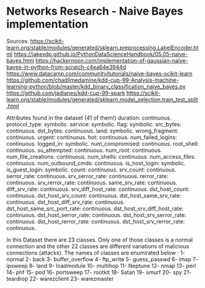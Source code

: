 # Networks Research - Naive Bayes implementation
Sources:
https://scikit-learn.org/stable/modules/generated/sklearn.preprocessing.LabelEncoder.html
https://jakevdp.github.io/PythonDataScienceHandbook/05.05-naive-bayes.html
https://hackernoon.com/implementation-of-gaussian-naive-bayes-in-python-from-scratch-c4ea64e3944d
https://www.datacamp.com/community/tutorials/naive-bayes-scikit-learn
https://github.com/chadlimedamine/kdd-cup-99-Analysis-machine-learning-python/blob/master/kdd_binary_classification_naive_bayes.py
https://github.com/jadianes/kdd-cup-99-spark
https://scikit-learn.org/stable/modules/generated/sklearn.model_selection.train_test_split.html


Attributes found in the dataset (41 of them!)
duration: continuous.
protocol_type: symbolic.
service: symbolic.
flag: symbolic.
src_bytes: continuous.
dst_bytes: continuous.
land: symbolic.
wrong_fragment: continuous.
urgent: continuous.
hot: continuous.
num_failed_logins: continuous.
logged_in: symbolic.
num_compromised: continuous.
root_shell: continuous.
su_attempted: continuous.
num_root: continuous.
num_file_creations: continuous.
num_shells: continuous.
num_access_files: continuous.
num_outbound_cmds: continuous.
is_host_login: symbolic.
is_guest_login: symbolic.
count: continuous.
srv_count: continuous.
serror_rate: continuous.
srv_serror_rate: continuous.
rerror_rate: continuous.
srv_rerror_rate: continuous.
same_srv_rate: continuous.
diff_srv_rate: continuous.
srv_diff_host_rate: continuous.
dst_host_count: continuous.
dst_host_srv_count: continuous.
dst_host_same_srv_rate: continuous.
dst_host_diff_srv_rate: continuous.
dst_host_same_src_port_rate: continuous.
dst_host_srv_diff_host_rate: continuous.
dst_host_serror_rate: continuous.
dst_host_srv_serror_rate: continuous.
dst_host_rerror_rate: continuous.
dst_host_srv_rerror_rate: continuous.


In this Dataset there are 23 classes. Only one of those classes is a normal connection and the other 22 classes are different variations of malicious connections (attacks).
The names of classes are enumirated below :
1- normal 2- back 3- buffer_overflow 4- ftp_write 5- guess_passwd 6- imap 7- ipsweep 8- land 9- loadmodule 10- multihop 11- Neptune 12- nmap 13- perl 14- phf 15- pod 16- portsweep 17- rootkit 18- Satan 19- smurf 20- spy 21- teardrop 22- warezclient 23- warezmaster
